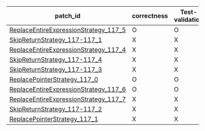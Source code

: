 | patch_id |correctness |Test-validation |NPEX-validation |
 |--- | --- | --- | --- | 
 | [ReplaceEntireExpressionStrategy_117_5](./patches/ReplaceEntireExpressionStrategy_117_5/patch.java#L127) | O | O | X | 
 | [SkipReturnStrategy_117-117_1](./patches/SkipReturnStrategy_117-117_1/patch.java#L127) | X | X | X | 
 | [ReplaceEntireExpressionStrategy_117_4](./patches/ReplaceEntireExpressionStrategy_117_4/patch.java#L127) | X | X | X | 
 | [SkipReturnStrategy_117-117_4](./patches/SkipReturnStrategy_117-117_4/patch.java#L127) | X | X | X | 
 | [SkipReturnStrategy_117-117_3](./patches/SkipReturnStrategy_117-117_3/patch.java#L127) | X | X | X | 
 | [ReplacePointerStrategy_117_0](./patches/ReplacePointerStrategy_117_0/patch.java#L127) | O | O | X | 
 | [ReplaceEntireExpressionStrategy_117_6](./patches/ReplaceEntireExpressionStrategy_117_6/patch.java#L127) | O | O | O | 
 | [ReplaceEntireExpressionStrategy_117_7](./patches/ReplaceEntireExpressionStrategy_117_7/patch.java#L127) | X | X | X | 
 | [SkipReturnStrategy_117-117_2](./patches/SkipReturnStrategy_117-117_2/patch.java#L127) | X | X | X | 
 | [ReplacePointerStrategy_117_1](./patches/ReplacePointerStrategy_117_1/patch.java#L127) | X | X | X | 
